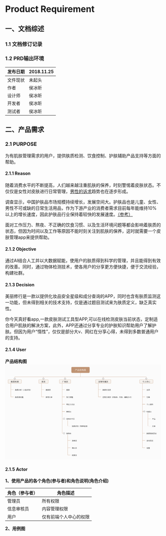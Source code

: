 # Product Requirement
## 一、文档综述
### 1.1 文档修订记录
### 1.2 PRD输出环境
发布日期 | 2018.11.25
---|--- 
文件现状 | 未起头
作者 | 侯冰昕
设计师 |侯冰昕
开发者 |侯冰昕
测试者|侯冰昕

## 二、产品需求
### 2.1 PURPOSE
为有肌肤管理需求的用户，提供肤质检测、饮食控制、护肤辅助产品支持等方面的帮助。
#### 2.1.1 Reason
随着消费水平的不断提高，人们越来越注重肌肤的保养，时刻警惕着皮肤状态。不仅仅是女性对皮肤进行日常管理，[男性的诉求](https://www.qianzhan.com/analyst/detail/220/180905-8cd138c6.html)趋势也在逐步形成。

调查显示，中国护肤品市场规模持续增长，发展空间大。护肤品也是儿童、女性、男性不可或缺的日常生活用品，作为下游产业的消费者需求目前每年能维持10%以上的增长速度，因此护肤品行业保持着较快的发展速度。[（参考）](https://www.qianzhan.com/analyst/detail/220/180710-ea0334d7.html)

面对工作压力、熬夜、不正确的饮食习惯、以及生活环境问题等都会影响着肤质的状态，但因为时间以及工作等原因不能时刻关注到肌肤的保养，这时就需要一个皮肤管理app来提供帮助。

#### 2.1.2 Objective
通过AI结合人工并以大数据赋能，使用户的肤质得到科学的管理，并且能得到有效的改善。同时，通过物体检测技术，使各用户的分享更方便快捷，便于交流经验，构建社群。

#### 2.1.3 Decision
美丽修行是一款以提供化妆品安全星级和成分查询的APP，同时也含有肤质监测这一功能，但未得到相关的技术支持，仅是通过题目测试来为肤质定义，缺乏真实性。

你今天真好看app,一款皮肤测试工具型APP,可以在线检测皮肤当前状态，定制适合用户肌肤的解决方案，此外，APP还通过分享专业的护肤知识帮助用户了解护肤。但因为用户“惰性”，仅仅是部分大v、网红在分享心得，未得到多数普通用户的支持。

#### 2.1.4 User
**产品结构图**
![image](https://raw.githubusercontent.com/bingxin70aa/API_ML_AI/master/%E4%BA%A7%E5%93%81%E7%BB%93%E6%9E%84%E5%9B%BE.png)

#### 2.1.5 Actor
**1、使用产品的各个角色(参与者)和角色说明(角色介绍)**

角色（参与者） | 角色描述
---|---
管理员 | 所有权限
信息审核员 | 内容管理权限
用户 | 仅有前端个人中心的权限

**2、用例图**
